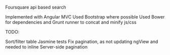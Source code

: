 Foursquare api based search

Implemented with Angular MVC
Used Bootstrap where possible
Used Bower for dependencies and Grunt runner to concat and minify js/css

TODO:

Sort/filter table
Jasmine tests
Fix pagination, as not updating ngView and needed to inline
Server-side pagination